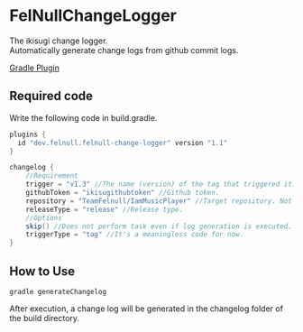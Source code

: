 # FelNullChangeLogger

The ikisugi change logger.  
Automatically generate change logs from github commit logs.  

[Gradle Plugin](https://plugins.gradle.org/plugin/dev.felnull.felnull-change-logger)

## Required code

Write the following code in build.gradle.

```groovy
plugins {
  id "dev.felnull.felnull-change-logger" version "1.1"
}

changelog {
    //Requirement
    trigger = "v1.3" //The name (version) of the tag that triggered it. Not required if running on GitHub Actions.
    githubToken = "ikisugithubtoken" //Github token.
    repository = "TeamFelnull/IamMusicPlayer" //Target repository. Not required if running on GitHub Actions.
    releaseType = "release" //Release type.
    //Options
    skip() //Does not perform task even if log generation is executed.
    triggerType = "tag" //It's a meaningless code for now.
}
```

## How to Use

```
gradle generateChangelog
```

After execution, a change log will be generated in the changelog folder of the build directory.
